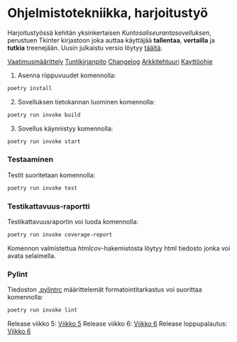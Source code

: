 # Ohjelmistotekniikka, harjoitustyö

Harjoitustyössä kehitän yksinkertaisen *Kuntosaliseurantasovelluksen*, perustuen Tkinter kirjastoon joka auttaa käyttäjää **tallentaa**, **vertailla** ja **tutkia** treenejään.
Uusin julkaistu versio löytyy [täältä](https://github.com/MatiasSlotboom/ot-harjoitustyo/releases/latest).


[Vaatimusmäärittely](dokumentaatio/vaatimusmaarittely.md)
[Tuntikirjanpito](dokumentaatio/tuntikirjanpito.md)
[Changelog](dokumentaatio/changelog.md)
[Arkkitehtuuri](dokumentaatio/arkkitehtuuri.md)
[Kayttöohje](dokumentaatio/kayttoohje.md)


1. Asenna riippuvuudet komennolla:

```bash
poetry install
```

2. Sovelluksen tietokannan luominen komennolla:

```bash
poetry run invoke build
```
3. Sovellus käynnistyy komennolla:

```bash
poetry run invoke start
```

### Testaaminen

Testit suoritetaan komennolla:

```bash
poetry run invoke test
```

### Testikattavuus-raportti

Testikattavuusraportin voi luoda komennolla:

```bash
poetry run invoke coverage-report
```

Komennon valmistettua _htmlcov_-hakemistosta löytyy html tiedosto jonka voi avata selaimella.

### Pylint

Tiedoston [.pylintrc](./.pylintrc) määrittelemät formatointitarkastus voi suorittaa komennolla:

```bash
poetry run invoke lint
```

Release viikko 5: [Viikko 5](https://github.com/MatiasSlotboom/ot-harjoitustyo/releases/tag/Viikko5)
Release viikko 6: [Viikko 6](https://github.com/MatiasSlotboom/ot-harjoitustyo/releases/tag/Viikko6)
Release loppupalautus: [Viikko 6](https://github.com/MatiasSlotboom/ot-harjoitustyo/releases/tag/Loppupalautus)